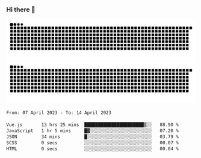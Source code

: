 ### Hi there 👋

![GitHub Snake Light](https://raw.githubusercontent.com/jichangee/jichangee/output/github-snake.svg#gh-light-mode-only)
![GitHub Snake dark](https://raw.githubusercontent.com/jichangee/jichangee/output/github-snake-dark.svg#gh-dark-mode-only)

<!--START_SECTION:waka-->

```text
From: 07 April 2023 - To: 14 April 2023

Vue.js       13 hrs 25 mins  ██████████████████████▒░░   88.90 %
JavaScript   1 hr 5 mins     █▓░░░░░░░░░░░░░░░░░░░░░░░   07.20 %
JSON         34 mins         █░░░░░░░░░░░░░░░░░░░░░░░░   03.79 %
SCSS         0 secs          ░░░░░░░░░░░░░░░░░░░░░░░░░   00.07 %
HTML         0 secs          ░░░░░░░░░░░░░░░░░░░░░░░░░   00.04 %
```

<!--END_SECTION:waka-->

<!--
![GitHub Snake Light](github-snake.svg#gh-light-mode-only)
![GitHub Snake dark](github-snake-dark.svg#gh-dark-mode-only)
-->

<!--
**jichangee/jichangee** is a ✨ _special_ ✨ repository because its `README.md` (this file) appears on your GitHub profile.

Here are some ideas to get you started:

- 🔭 I’m currently working on ...
- 🌱 I’m currently learning ...
- 👯 I’m looking to collaborate on ...
- 🤔 I’m looking for help with ...
- 💬 Ask me about ...
- 📫 How to reach me: ...
- 😄 Pronouns: ...
- ⚡ Fun fact: ...
-->
